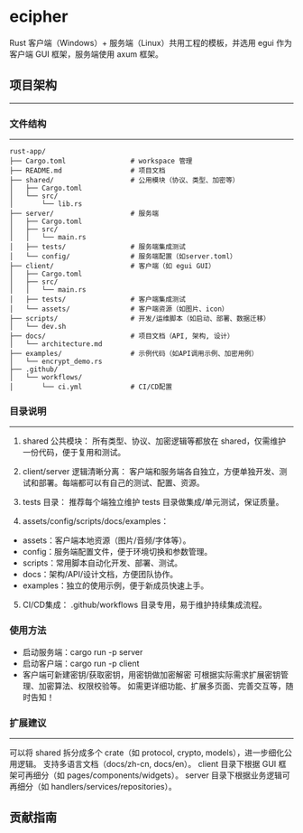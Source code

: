 # ecipher
Rust 客户端（Windows）+ 服务端（Linux）共用工程的模板，并选用 egui 作为客户端 GUI 框架，服务端使用 axum 框架。


## 项目架构
---
### 文件结构
---
```
rust-app/
├── Cargo.toml                # workspace 管理
├── README.md                 # 项目文档
├── shared/                   # 公用模块（协议、类型、加密等）
│   ├── Cargo.toml
│   └── src/
│       └── lib.rs
├── server/                   # 服务端
│   ├── Cargo.toml
│   ├── src/
│   │   └── main.rs
│   ├── tests/                # 服务端集成测试
│   └── config/               # 服务端配置（如server.toml）
├── client/                   # 客户端（如 egui GUI）
│   ├── Cargo.toml
│   ├── src/
│   │   └── main.rs
│   ├── tests/                # 客户端集成测试
│   └── assets/               # 客户端资源（如图片、icon）
├── scripts/                  # 开发/运维脚本（如启动、部署、数据迁移）
│   └── dev.sh
├── docs/                     # 项目文档（API, 架构, 设计）
│   └── architecture.md
├── examples/                 # 示例代码（如API调用示例、加密用例）
│   └── encrypt_demo.rs
├── .github/
│   └── workflows/
│       └── ci.yml            # CI/CD配置
```
### 目录说明
---
1. shared 公共模块：
所有类型、协议、加密逻辑等都放在 shared，仅需维护一份代码，便于复用和测试。

2. client/server 逻辑清晰分离：
客户端和服务端各自独立，方便单独开发、测试和部署。每端都可以有自己的测试、配置、资源。

3. tests 目录：
推荐每个端独立维护 tests 目录做集成/单元测试，保证质量。

4. assets/config/scripts/docs/examples：

  - assets：客户端本地资源（图片/音频/字体等）。
  - config：服务端配置文件，便于环境切换和参数管理。
  - scripts：常用脚本自动化开发、部署、测试。
  - docs：架构/API/设计文档，方便团队协作。
  - examples：独立的使用示例，便于新成员快速上手。

5. CI/CD集成：
.github/workflows 目录专用，易于维护持续集成流程。


### 使用方法
- 启动服务端：cargo run -p server
- 启动客户端：cargo run -p client
- 客户端可新建密钥/获取密钥，用密钥做加密解密
可根据实际需求扩展密钥管理、加密算法、权限校验等。
如需更详细功能、扩展多页面、完善交互等，随时告知！


### 扩展建议
---
可以将 shared 拆分成多个 crate（如 protocol, crypto, models），进一步细化公用逻辑。
支持多语言文档（docs/zh-cn, docs/en）。
client 目录下根据 GUI 框架可再细分（如 pages/components/widgets）。
server 目录下根据业务逻辑可再细分（如 handlers/services/repositories）。
## 贡献指南
